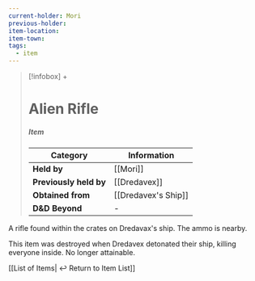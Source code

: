 ```yaml
---
current-holder: Mori
previous-holder: 
item-location: 
item-town: 
tags:
  - item
---
```


> [!infobox] +
> # Alien Rifle
> ##### Item
> | Category | Information |
> | ---- | ---- |
> | **Held by** | [[Mori]] |
> | **Previously held by** | [[Dredavex]] |
> | **Obtained from** | [[Dredavex's Ship]] |
> | **D&D Beyond** | - |

A rifle found within the crates on Dredavax's ship. The ammo is nearby.

This item was destroyed when Dredavex detonated their ship, killing everyone inside. No longer attainable.

[[List of Items| ↩️ Return to Item List]]